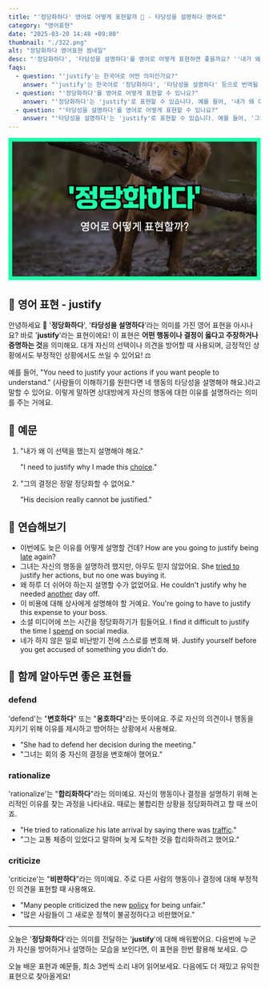 ```yaml
---
title: "'정당화하다' 영어로 어떻게 표현할까 💼 - 타당성을 설명하다 영어로"
category: "영어표현"
date: "2025-03-20 14:48 +09:00"
thumbnail: "./322.png"
alt: "정당화하다 영어표현 썸네일"
desc: "'정당화하다', '타당성을 설명하다'를 영어로 어떻게 표현하면 좋을까요? ''내가 왜 이 선택을 했는지 설명해야 해요', '그의 결정은 정말 정당화할 수 없어요.' 다양한 예문을 통해서 연습하고 본인의 표현으로 만들어 보세요."
faqs:
  - question: "'justify'는 한국어로 어떤 의미인가요?"
    answer: "'justify'는 한국어로 '정당화하다', '타당성을 설명하다' 등으로 번역될 수 있습니다. 이는 자신의 행동이나 의견을 방어할 때 사용되는 표현이에요."
  - question: "'정당화하다'를 영어로 어떻게 표현할 수 있나요?"
    answer: "'정당화하다'는 'justify'로 표현할 수 있습니다. 예를 들어, '내가 왜 이 선택을 했는지 설명해야 해요.'는 'I need to justify why I made this choice.'로 말할 수 있어요."
  - question: "'타당성을 설명하다'를 영어로 어떻게 표현할 수 있나요?"
    answer: "'타당성을 설명하다'는 'justify'로 표현할 수 있습니다. 예를 들어, '그의 결정은 정말 정당화할 수 없어요.'는 'His decision really cannot be justified.'로 말할 수 있어요."
---
```


![정당화하다 영어표현 썸네일](./322.png)

## 🌟 영어 표현 - justify

안녕하세요 👋 '**정당화하다**', '**타당성을 설명하다**'라는 의미를 가진 영어 표현을 아시나요? 바로 '**justify**'라는 표현이에요! 이 표현은 **어떤 행동이나 결정이 옳다고 주장하거나 증명하는 것**을 의미해요. 대개 자신의 선택이나 의견을 방어할 때 사용되며, 긍정적인 상황에서도 부정적인 상황에서도 쓰일 수 있어요! ⚖️

예를 들어, "You need to justify your actions if you want people to understand." (사람들이 이해하기를 원한다면 네 행동의 타당성을 설명해야 해요.)라고 말할 수 있어요. 이렇게 말하면 상대방에게 자신의 행동에 대한 이유를 설명하라는 의미를 주는 거에요.

## 📖 예문

1. "내가 왜 이 선택을 했는지 설명해야 해요."

   "I need to justify why I made this [choice](/blog/in-english/399.choice/)."

2. "그의 결정은 정말 정당화할 수 없어요."

   "His decision really cannot be justified."

## 💬 연습해보기

<ul data-interactive-list>
  <li data-interactive-item>
    <span data-toggler>이번에도 늦은 이유를 어떻게 설명할 건데?</span>
    <span data-answer>How are you going to justify being <a href="/blog/in-english/391.late/">late</a> again?</span>
  </li>
  <li data-interactive-item>
    <span data-toggler>그녀는 자신의 행동을 설명하려 했지만, 아무도 믿지 않았어요.</span>
    <span data-answer>She <a href="/blog/in-english/117.try-to/">tried to</a> justify her actions, but no one was buying it.</span>
  </li>
  <li data-interactive-item>
    <span data-toggler>왜 하루 더 쉬어야 하는지 설명할 수가 없었어요.</span>
    <span data-answer>He couldn't justify why he needed <a href="/blog/in-english/513.another/">another</a> day off.</span>
  </li>
  <li data-interactive-item>
    <span data-toggler>이 비용에 대해 상사에게 설명해야 할 거예요.</span>
    <span data-answer>You're going to have to justify this expense to your boss.</span>
  </li>
  <li data-interactive-item>
    <span data-toggler>소셜 미디어에 쓰는 시간을 정당화하기가 힘들어요.</span>
    <span data-answer>I find it difficult to justify the time I <a href="/blog/in-english/258.spend/">spend</a> on social media.</span>
  </li>
  <li data-interactive-item>
    <span data-toggler>네가 하지 않은 일로 비난받기 전에 스스로를 변호해 봐.</span>
    <span data-answer>Justify yourself before you get accused of something you didn't do.</span>
  </li>
</ul>

## 🤝 함께 알아두면 좋은 표현들

### defend

'defend'는 "**변호하다**" 또는 "**옹호하다**"라는 뜻이에요. 주로 자신의 의견이나 행동을 지키기 위해 이유를 제시하고 방어하는 상황에서 사용해요.

- "She had to defend her decision during the meeting."
- "그녀는 회의 중 자신의 결정을 변호해야 했어요."

### rationalize

'rationalize'는 "**합리화하다**"라는 의미예요. 자신의 행동이나 결정을 설명하기 위해 논리적인 이유를 찾는 과정을 나타내요. 때로는 불합리한 상황을 정당화하려고 할 때 쓰이죠.

- "He tried to rationalize his late arrival by saying there was [traffic](/blog/in-english/384.traffic/)."
- "그는 교통 체증이 있었다고 말하며 늦게 도착한 것을 합리화하려고 했어요."

### criticize

'criticize'는 "**비판하다**"라는 의미예요. 주로 다른 사람의 행동이나 결정에 대해 부정적인 의견을 표현할 때 사용해요.

- "Many people criticized the new [policy](/blog/in-english/623.policy/) for being unfair."
- "많은 사람들이 그 새로운 정책이 불공정하다고 비판했어요."

---

오늘은 '**정당화하다**'라는 의미를 전달하는 '**justify**'에 대해 배워봤어요. 다음번에 누군가 자신을 방어하거나 설명하는 모습을 보인다면, 이 표현을 한번 활용해 보세요. 😊

오늘 배운 표현과 예문들, 최소 3번씩 소리 내어 읽어보세요. 다음에도 더 재밌고 유익한 표현으로 찾아올게요!
